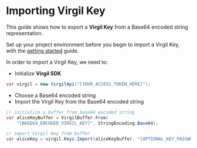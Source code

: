 # Importing Virgil Key

This guide shows how to export a **Virgil Key** from a Base64 encoded string representation.

Set up your project environment before you begin to import a Virgil Key, with the [getting started](https://github.com/VirgilSecurity/virgil-sdk-net/blob/v4/documentation/guides/configuration/client.md) guide.

In order to import a Virgil Key, we need to:

- Initialize **Virgil SDK**

```cs
var virgil = new VirgilApi("[YOUR_ACCESS_TOKEN_HERE]");
```

- Choose a Base64 encoded string
- Import the Virgil Key from the Base64 encoded string

```cs
// initialize a buffer from base64 encoded string
var aliceKeyBuffer = VirgilBuffer.From(
    "[BASE64_ENCODED_VIRGIL_KEY]", StringEncoding.Base64);

// import Virgil Key from buffer
var aliceKey = virgil.Keys.Import(aliceKeyBuffer, "[OPTIONAL_KEY_PASSWORD]");
```
